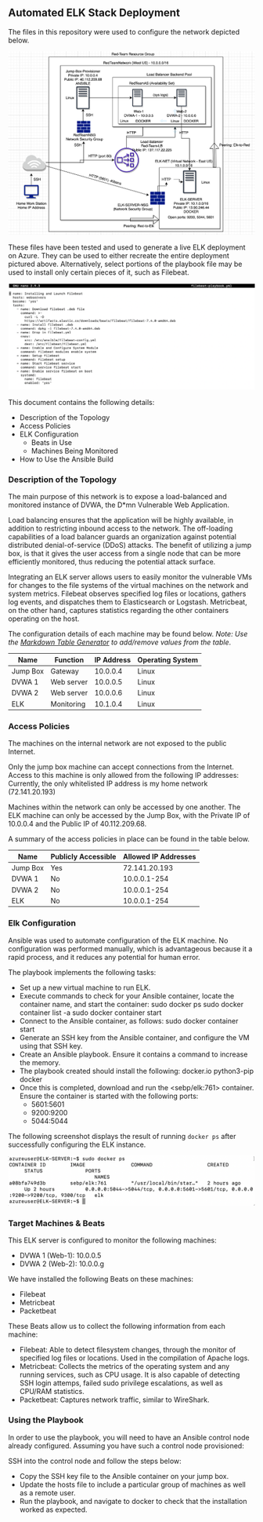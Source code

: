## Automated ELK Stack Deployment

The files in this repository were used to configure the network depicted below.

![TODO: Update the path with the name of your diagram](Images/ELKdiagram.png)

These files have been tested and used to generate a live ELK deployment on Azure. They can be used to either recreate the entire deployment pictured above. Alternatively, select portions of the playbook file may be used to install only certain pieces of it, such as Filebeat.

 ![Playbook file](Images/playbook.png)

This document contains the following details:
- Description of the Topology
- Access Policies
- ELK Configuration
  - Beats in Use
  - Machines Being Monitored
- How to Use the Ansible Build


### Description of the Topology

The main purpose of this network is to expose a load-balanced and monitored instance of DVWA, the D*mn Vulnerable Web Application.

Load balancing ensures that the application will be highly available, in addition to restricting inbound access to the network. The off-loading capabilities of a load balancer guards an organization against potential distributed denial-of-service (DDoS) attacks. The benefit of utilizing a jump box, is that it gives the user access from a single node that can be more efficiently monitored, thus reducing the potential attack surface.

Integrating an ELK server allows users to easily monitor the vulnerable VMs for changes to the file systems of the virtual machines on the network and system metrics. Filebeat observes specified log files or locations, gathers log events, and dispatches them to Elasticsearch or Logstash. Metricbeat, on the other hand, captures statistics regarding the other containers operating on the host.

The configuration details of each machine may be found below.
_Note: Use the [Markdown Table Generator](http://www.tablesgenerator.com/markdown_tables) to add/remove values from the table_.

| Name     | Function | IP Address | Operating System |
|----------|----------|------------|------------------|
| Jump Box | Gateway  | 10.0.0.4   | Linux            |
| DVWA 1   |Web server| 10.0.0.5   | Linux            |
| DVWA 2   |Web server| 10.0.0.6   | Linux            |
| ELK      |Monitoring| 10.1.0.4   | Linux            |

### Access Policies

The machines on the internal network are not exposed to the public Internet. 

Only the jump box machine can accept connections from the Internet. Access to this machine is only allowed from the following IP addresses:
Currently, the only whitelisted IP address is my home network (72.141.20.193)

Machines within the network can only be accessed by one another. The ELK machine can only be accessed by the Jump Box, with the Private IP of 10.0.0.4 and the Public IP of 40.112.209.68.

A summary of the access policies in place can be found in the table below.

| Name     | Publicly Accessible | Allowed IP Addresses |
|----------|---------------------|----------------------|
| Jump Box | Yes                 | 72.141.20.193        |
| DVWA 1   | No                  | 10.0.0.1-254         |
| DVWA 2   | No                  | 10.0.0.1-254         |
| ELK      | No                  | 10.0.0.1-254         |

### Elk Configuration

Ansible was used to automate configuration of the ELK machine. No configuration was performed manually, which is advantageous because it a rapid process, and it reduces any potential for human error.

The playbook implements the following tasks:
- Set up a new virtual machine to run ELK.
- Execute commands to check for your Ansible container, locate the container name, and start the container:
  sudo docker ps
  sudo docker container list -a
  sudo docker container start <container name>
- Connect to the Ansible container, as follows:
  sudo docker container start <container name>
- Generate an SSH key from the Ansible container, and configure the VM using that SSH key.
- Create an Ansible playbook. Ensure it contains a command to increase the memory.
- The playbook created should install the following:
  docker.io
  python3-pip
  docker
- Once this is completed, download and run the <sebp/elk:761> container. Ensure the container is started with the following ports:
  - 5601:5601
  - 9200:9200
  - 5044:5044

The following screenshot displays the result of running `docker ps` after successfully configuring the ELK instance.

![TODO: Update the path with the name of your screenshot of docker ps output](Images/docker_ps_output.png)

### Target Machines & Beats
This ELK server is configured to monitor the following machines:
- DVWA 1 (Web-1): 10.0.0.5
- DVWA 2 (Web-2): 10.0.0.g

We have installed the following Beats on these machines:
- Filebeat
- Metricbeat
- Packetbeat

These Beats allow us to collect the following information from each machine:
- Filebeat: Able to detect filesystem changes, through the monitor of specified log files or locations. Used in the compilation of Apache logs.
- Metricbeat: Collects the metrics of the operating system and any running services, such as CPU usage. It is also capable of detecting SSH login attemps, failed sudo privilege escalations, as well as CPU/RAM statistics.
- Packetbeat: Captures network traffic, similar to WireShark.

### Using the Playbook
In order to use the playbook, you will need to have an Ansible control node already configured. Assuming you have such a control node provisioned: 

SSH into the control node and follow the steps below:
- Copy the SSH key file to the Ansible container on your jump box.
- Update the hosts file to include a particular group of machines as well as a remote user.
- Run the playbook, and navigate to docker to check that the installation worked as expected.

